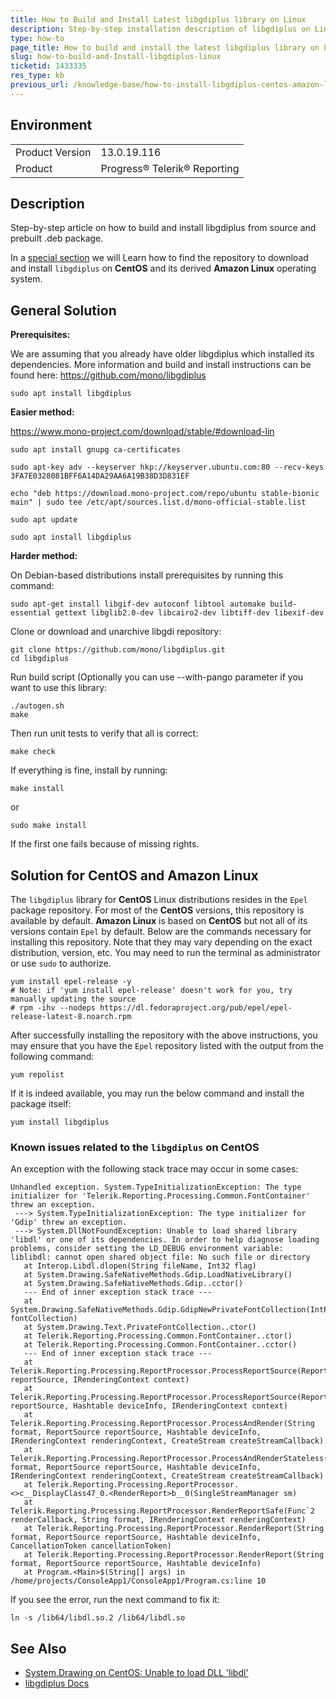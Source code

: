 ```yaml
---
title: How to Build and Install Latest libgdiplus library on Linux
description: Step-by-step installation description of libgdiplus on Linux
type: how-to
page_title: How to build and install the latest libgdiplus library on Linux
slug: how-to-build-and-Install-libgdiplus-linux
ticketid: 1433335
res_type: kb
previous_url: /knowledge-base/how-to-install-libgdiplus-centos-amazon-linux
---
```


## Environment

<table>
	<tbody>
		<tr>
			<td>Product Version</td>
			<td>13.0.19.116</td>
		</tr>
		<tr>
			<td>Product</td>
			<td>Progress® Telerik® Reporting</td>
		</tr>
	</tbody>
</table>

## Description

Step-by-step article on how to build and install libgdiplus from source and prebuilt .deb package.

In a [special section](#solution-for-centos-and-amazon-linux) we will Learn how to find the repository to download and install `libgdiplus` on __CentOS__ and its derived __Amazon Linux__ operating system.

## General Solution

**Prerequisites:**

We are assuming that you already have older libgdiplus which installed its dependencies. More information and build and install instructions can be found here: https://github.com/mono/libgdiplus

`sudo apt install libgdiplus`

**Easier method:**

https://www.mono-project.com/download/stable/#download-lin

````
sudo apt install gnupg ca-certificates

sudo apt-key adv --keyserver hkp://keyserver.ubuntu.com:80 --recv-keys 3FA7E0328081BFF6A14DA29AA6A19B38D3D831EF

echo "deb https://download.mono-project.com/repo/ubuntu stable-bionic main" | sudo tee /etc/apt/sources.list.d/mono-official-stable.list

sudo apt update

sudo apt install libgdiplus
````

**Harder method:**

On Debian-based distributions install prerequisites by running this command:

`sudo apt-get install libgif-dev autoconf libtool automake build-essential gettext libglib2.0-dev libcairo2-dev libtiff-dev libexif-dev`

Clone or download and unarchive libgdi repository: 

````
git clone https://github.com/mono/libgdiplus.git
cd libgdiplus
````

Run build script (Optionally you can use --with-pango parameter if you want to use this library: 

````
./autogen.sh
make 
````

Then run unit tests to verify that all is correct: 

`make check`

If everything is fine, install by running: 

`make install`

or  

`sudo make install`

If the first one fails because of missing rights.

## Solution for CentOS and Amazon Linux

The `libgdiplus` library for __CentOS__ Linux distributions resides in the `Epel` package repository. For most of the __CentOS__ versions, this repository is available by default. __Amazon Linux__ is based on __CentOS__ but not all of its versions contain `Epel` by default. Below are the commands necessary for installing this repository. Note that they may vary depending on the exact distribution, version, etc. You may need to run the terminal as administrator or use `sudo` to authorize.

````
yum install epel-release -y
# Note: if 'yum install epel-release' doesn't work for you, try manually updating the source
# rpm -ihv --nodeps https://dl.fedoraproject.org/pub/epel/epel-release-latest-8.noarch.rpm
````

After successfully installing the repository with the above instructions, you may ensure that you have the `Epel` repository listed with the output from the following command:

`yum repolist`

If it is indeed available, you may run the below command and install the package itself:

`yum install libgdiplus`

### Known issues related to the `libgdiplus` on __CentOS__

An exception with the following stack trace may occur in some cases:

````
Unhandled exception. System.TypeInitializationException: The type initializer for 'Telerik.Reporting.Processing.Common.FontContainer' threw an exception.
 ---> System.TypeInitializationException: The type initializer for 'Gdip' threw an exception.
 ---> System.DllNotFoundException: Unable to load shared library 'libdl' or one of its dependencies. In order to help diagnose loading problems, consider setting the LD_DEBUG environment variable: liblibdl: cannot open shared object file: No such file or directory
   at Interop.Libdl.dlopen(String fileName, Int32 flag)
   at System.Drawing.SafeNativeMethods.Gdip.LoadNativeLibrary()
   at System.Drawing.SafeNativeMethods.Gdip..cctor()
   --- End of inner exception stack trace ---
   at System.Drawing.SafeNativeMethods.Gdip.GdipNewPrivateFontCollection(IntPtr& fontCollection)
   at System.Drawing.Text.PrivateFontCollection..ctor()
   at Telerik.Reporting.Processing.Common.FontContainer..ctor()
   at Telerik.Reporting.Processing.Common.FontContainer..cctor()
   --- End of inner exception stack trace ---
   at Telerik.Reporting.Processing.ReportProcessor.ProcessReportSource(ReportSource reportSource, IRenderingContext context)
   at Telerik.Reporting.Processing.ReportProcessor.ProcessReportSource(ReportSource reportSource, Hashtable deviceInfo, IRenderingContext context)
   at Telerik.Reporting.Processing.ReportProcessor.ProcessAndRender(String format, ReportSource reportSource, Hashtable deviceInfo, IRenderingContext renderingContext, CreateStream createStreamCallback)
   at Telerik.Reporting.Processing.ReportProcessor.ProcessAndRenderStateless(String format, ReportSource reportSource, Hashtable deviceInfo, IRenderingContext renderingContext, CreateStream createStreamCallback)
   at Telerik.Reporting.Processing.ReportProcessor.<>c__DisplayClass47_0.<RenderReport>b__0(SingleStreamManager sm)
   at Telerik.Reporting.Processing.ReportProcessor.RenderReportSafe(Func`2 renderCallback, String format, IRenderingContext renderingContext)
   at Telerik.Reporting.Processing.ReportProcessor.RenderReport(String format, ReportSource reportSource, Hashtable deviceInfo, CancellationToken cancellationToken)
   at Telerik.Reporting.Processing.ReportProcessor.RenderReport(String format, ReportSource reportSource, Hashtable deviceInfo)
   at Program.<Main>$(String[] args) in /home/projects/ConsoleApp1/ConsoleApp1/Program.cs:line 10
````

If you see the error, run the next command to fix it:

`ln -s /lib64/libdl.so.2 /lib64/libdl.so`

## See Also

* [System.Drawing on CentOS: Unable to load DLL 'libdl'](https://github.com/dotnet/runtime/issues/24070)
* [libgdiplus Docs](https://www.mono-project.com/docs/gui/libgdiplus/)
